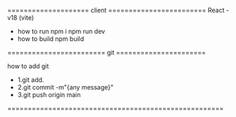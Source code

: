==================== client ======================== React - v18 (vite)

- how to run npm i npm run dev
- how to build npm build

======================== git ======================

how to add git

- 1.git add.
- 2.git commit -m"{any message}"
- 3.git push origin main

=====================================================